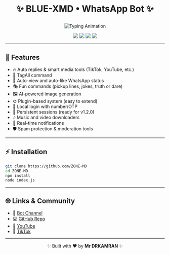 # <p align="center"> ✨ BLUE-XMD • WhatsApp Bot ✨ </p>

<p align="center">
  <img src="https://readme-typing-svg.demolab.com?font=Poppins&weight=600&size=28&duration=3000&pause=1000&color=00FFFF&center=true&vCenter=true&width=600&lines=Welcome+to+BLUE-XMD;A+Modern+WhatsApp+Bot;Built+by+Mr+Emerald;Powered+by+Baileys+MD" alt="Typing Animation" />
</p>

<p align="center">
  <a href="https://github.com/KAMRAN-XMD/ZONE-MD/stargazers"><img src="https://img.shields.io/github/stars/KAMRAN-XMD/ZONE-MD?color=8A2BE2&style=for-the-badge"></a>
  <a href="https://github.com/KAMRAN-XMD/ZONE-MD/network/members"><img src="https://img.shields.io/github/forks/KAMRAN-XMD/ZONE-MD?color=00FFFF&style=for-the-badge"></a>
  <a href="https://github.com/KAMRAN-XMD/ZONE-MD/blob/main/LICENSE"><img src="https://img.shields.io/github/license/KAMRAN-XMD/ZONE-MD?color=purple&style=for-the-badge"></a>
  <img src="https://img.shields.io/badge/Version-v1.2.0-blue?style=for-the-badge">
</p>

---

## 🚀 Features
- 🔥 Auto replies & smart media tools (TikTok, YouTube, etc.)
- 📢 TagAll command
- 👀 Auto-view and auto-like WhatsApp status
- 🎭 Fun commands (pickup lines, jokes, truth or dare)
- 🖼️ AI-powered image generation
- ⚙️ Plugin-based system (easy to extend)
- 🔑 Local login with number/OTP
- 💾 Persistent sessions (ready for v1.2.0)
- 🎶 Music and video downloaders
- 🔔 Real-time notifications
- 🛡️ Spam protection & moderation tools

---

## ⚡ Installation
```bash
git clone https://github.com/ZONE-MD
cd ZONE-MD
npm install
node index.js
```

---

## 🌐 Links & Community
- 📢 [Bot Channel](https://whatsapp.com/channel/0029VbAhxYY90x2vgwhXJV3O)
- 💻 [GitHub Repo](https://github.com/KAMRAN-XMD/ZONE-MD)
- 🎥 [YouTube](https://www.youtube.com/@DRKAMRAN)
- 🎵 [TikTok](https://tiktok.com/@DRKAMRAN)

---

<p align="center">✨ Built with ❤️ by <b>Mr DRKAMRAN</b> ✨</p>
